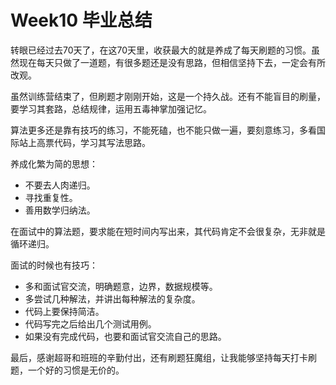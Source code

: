 # Week10 毕业总结

转眼已经过去70天了，在这70天里，收获最大的就是养成了每天刷题的习惯。虽然现在每天只做了一道题，有很多题还是没有思路，但相信坚持下去，一定会有所改观。

虽然训练营结束了，但刷题才刚刚开始，这是一个持久战。还有不能盲目的刷量，要学习其套路，总结规律，运用五毒神掌加强记忆。

算法更多还是靠有技巧的练习，不能死磕，也不能只做一遍，要刻意练习，多看国际站上高票代码，学习其写法思路。

养成化繁为简的思想：

* 不要去人肉递归。
* 寻找重复性。
* 善用数学归纳法。

在面试中的算法题，要求能在短时间内写出来，其代码肯定不会很复杂，无非就是循环递归。

面试的时候也有技巧：

* 多和面试官交流，明确题意，边界，数据规模等。
* 多尝试几种解法，并讲出每种解法的复杂度。
* 代码上要保持简洁。
* 代码写完之后给出几个测试用例。
* 如果没有完成代码，也要和面试官交流自己的思路。

最后，感谢超哥和班班的辛勤付出，还有刷题狂魔组，让我能够坚持每天打卡刷题，一个好的习惯是无价的。
<!-- ##{"timestamp":1595775180}## -->